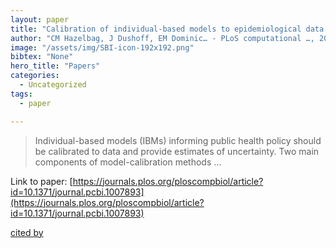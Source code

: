 ```yaml
---
layout: paper
title: "Calibration of individual-based models to epidemiological data: A systematic review"
author: "CM Hazelbag, J Dushoff, EM Dominic… - PLoS computational …, 2020 - journals.plos.org"
image: "/assets/img/SBI-icon-192x192.png"
bibtex: "None"
hero_title: "Papers"
categories:
  - Uncategorized
tags:
  - paper

---
```

>Individual-based models (IBMs) informing public health policy should be calibrated to data and provide estimates of uncertainty. Two main components of model-calibration methods …

Link to paper: [https://journals.plos.org/ploscompbiol/article?id=10.1371/journal.pcbi.1007893](https://journals.plos.org/ploscompbiol/article?id=10.1371/journal.pcbi.1007893)

[cited by](https://scholar.google.com/scholar?cites=3622843412715023129&as_sdt=2005&sciodt=0,5&hl=en&num=20)
